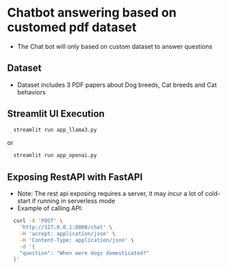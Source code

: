 # Chatbot answering based on customed pdf dataset

- The Chat bot will only based on custom dataset to answer questions

## Dataset

- Dataset includes 3 PDF papers about Dog breeds, Cat breeds and Cat behaviors

## Streamlit UI Execution

```zsh
  streamlit run app_llama3.py
```

or

```zsh
  streamlit run app_openai.py
```

## Exposing RestAPI with FastAPI

- Note: The rest api exposing requires a server, it may incur a lot of cold-start if running in serverless mode
- Example of calling API:

```zsh
  curl -X 'POST' \
    'http://127.0.0.1:8000/chat' \
    -H 'accept: application/json' \
    -H 'Content-Type: application/json' \
    -d '{
    "question": "When were dogs domesticated?"
  }'
```
